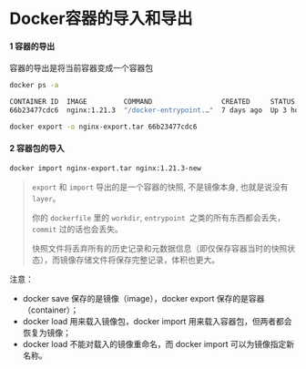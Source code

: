 # Docker容器的导入和导出



#### 1 容器的导出

容器的导出是将当前容器变成一个容器包

```bash
docker ps -a
```

```bash
CONTAINER ID  IMAGE         COMMAND                 CREATED     STATUS      PORTS                                     NAMES
66b23477cdc6  nginx:1.21.3  "/docker-entrypoint.…"  7 days ago  Up 3 hours  80/tcp, 0.0.0.0:80->80/tcp, :::80->80/tcp nginx_51tj
```

```bash
docker export -o nginx-export.tar 66b23477cdc6
```



#### 2 容器包的导入

```bash
docker import nginx-export.tar nginx:1.21.3-new
```

> `export` 和 `import` 导出的是一个容器的快照, 不是镜像本身, 也就是说没有 `layer`。
>
> 你的 `dockerfile` 里的 `workdir`, `entrypoint `之类的所有东西都会丢失，`commit` 过的话也会丢失。
>
> 快照文件将丢弃所有的历史记录和元数据信息（即仅保存容器当时的快照状态），而镜像存储文件将保存完整记录，体积也更大。

注意：

- docker save 保存的是镜像（image），docker export 保存的是容器（container）；
- docker load 用来载入镜像包，docker import 用来载入容器包，但两者都会恢复为镜像；
- docker load 不能对载入的镜像重命名，而 docker import 可以为镜像指定新名称。